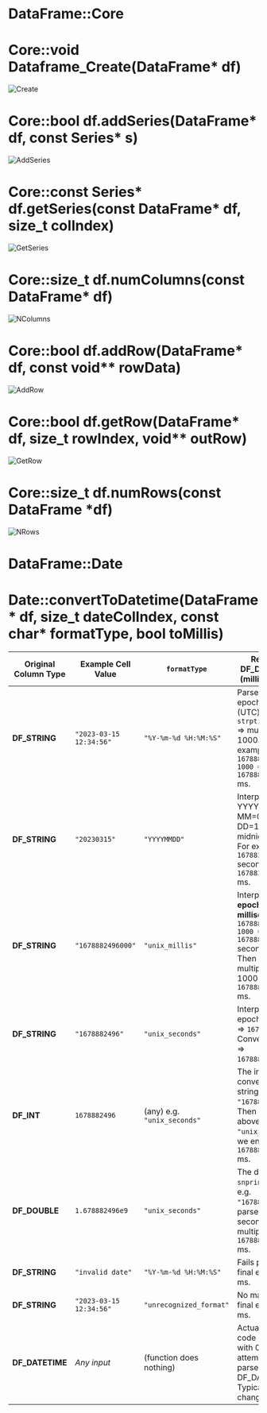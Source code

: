 # DataFrame::Core


# Core::void Dataframe_Create(DataFrame* df)
![Create](diagrams/Create.png "Create")


# Core::bool df.addSeries(DataFrame* df, const Series* s)

![AddSeries](diagrams/addSeries.png "AddSeries")



# Core::const Series* df.getSeries(const DataFrame* df, size_t colIndex)
![GetSeries](diagrams/GetSeries.png "GetSeries")


# Core::size_t df.numColumns(const DataFrame* df)
![NColumns](diagrams/NColumns.png "NColumns")



# Core::bool df.addRow(DataFrame* df, const void** rowData)
![AddRow](diagrams/AddRow.png "AddRow")



# Core::bool df.getRow(DataFrame* df, size_t rowIndex, void** outRow)
![GetRow](diagrams/GetRow.png "GetRow")


# Core::size_t df.numRows(const DataFrame *df)
![NRows](diagrams/NRows.png "NRows")




# DataFrame::Date

# Date::convertToDatetime(DataFrame* df, size_t dateColIndex, const char* formatType, bool toMillis)
| **Original Column Type** | **Example Cell Value**  | **`formatType`**             | **Result in DF_DATETIME (milliseconds)**                                                   |
|--------------------------|-------------------------|------------------------------|--------------------------------------------------------------------------------------------|
| **DF_STRING**            | `"2023-03-15 12:34:56"` | `"%Y-%m-%d %H:%M:%S"`        | Parse string → epoch seconds (UTC) via `strptime+timegm` ⇒ multiply by 1000. For example: <br/> `1678882496 * 1000 = 1678882496000` ms. |
| **DF_STRING**            | `"20230315"`           | `"YYYYMMDD"`                 | Interpreted as YYYY=2023, MM=03, DD=15, midnight UTC. For example: <br/> `1678838400` seconds → `1678838400000` ms. |
| **DF_STRING**            | `"1678882496000"`      | `"unix_millis"`             | Interpreted as **epoch milliseconds** => `1678882496000 / 1000 = 1678882496` seconds. <br/> Then re-multiplied by 1000 => stays `1678882496000` ms. |
| **DF_STRING**            | `"1678882496"`         | `"unix_seconds"`            | Interpreted as epoch seconds => `1678882496`. <br/> Convert to ms => `1678882496000`.       |
| **DF_INT**               | `1678882496`           | (any) e.g. `"unix_seconds"`  | The integer is converted to a string `"1678882496"`. Then parsed as above. If `"unix_seconds"`, we end up with `1678882496000` ms. |
| **DF_DOUBLE**            | `1.678882496e9`        | `"unix_seconds"`            | The double is `snprintf`’d to e.g. `"1678882496"` → parse as seconds => re-multiplied => `1678882496000` ms. |
| **DF_STRING**            | `"invalid date"`       | `"%Y-%m-%d %H:%M:%S"`        | Fails parse => final epoch = 0 ms.                                                         |
| **DF_STRING**            | `"2023-03-15 12:34:56"` | `"unrecognized_format"`      | No match => final epoch = 0 ms.                                                            |
| **DF_DATETIME**          | *Any input*            | (function does nothing)      | Actually your code overwrites with 0 ms if you attempt to parse DF_DATETIME. Typically no change. |
